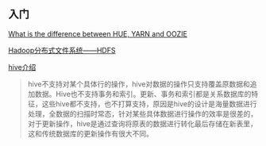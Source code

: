 ## 入门

[What is the difference between HUE, YARN and OOZIE](https://stackoverflow.com/questions/34934606/what-is-the-difference-between-hue-yarn-and-oozie)

[Hadoop分布式文件系统——HDFS](https://github.com/heibaiying/BigData-Notes/blob/master/notes/Hadoop-HDFS.md)

[hive介绍](https://www.cnblogs.com/sharpxiajun/archive/2013/06/02/3114180.html)
>hive不支持对某个具体行的操作，hive对数据的操作只支持覆盖原数据和追加数据。Hive也不支持事务和索引。更新、事务和索引都是关系数据库的特征，这些hive都不支持，也不打算支持，原因是hive的设计是海量数据进行处理，全数据的扫描时常态，针对某些具体数据进行操作的效率是很差的，对于更新操作，hive是通过查询将原表的数据进行转化最后存储在新表里，这和传统数据库的更新操作有很大不同。
